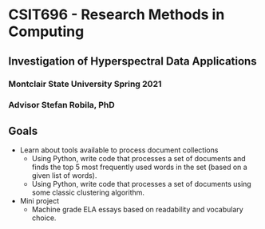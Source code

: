 # CSIT696 - Research Methods in Computing
## Investigation of Hyperspectral Data Applications
### Montclair State University Spring 2021
### Advisor Stefan Robila, PhD


## Goals
* Learn about tools available to process document collections
  * Using Python, write code that processes a set of documents and finds the top 5 most frequently used words in the set (based on a given list of words).
  * Using Python, write code that processes a set of documents using some classic clustering algorithm.
* Mini project
  * Machine grade ELA essays based on readability and vocabulary choice.
